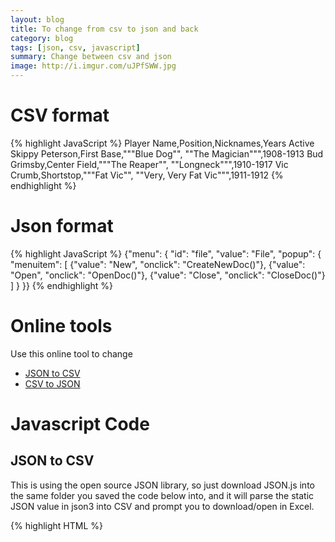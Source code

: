 ```yaml
---
layout: blog
title: To change from csv to json and back
category: blog
tags: [json, csv, javascript]
summary: Change between csv and json
image: http://i.imgur.com/uJPfSWW.jpg
---
```


# CSV format

{% highlight JavaScript %}
Player Name,Position,Nicknames,Years Active
Skippy Peterson,First Base,"""Blue Dog"", ""The Magician""",1908-1913
Bud Grimsby,Center Field,"""The Reaper"", ""Longneck""",1910-1917
Vic Crumb,Shortstop,"""Fat Vic"", ""Very, Very Fat Vic""",1911-1912
{% endhighlight %}


# Json format

{% highlight JavaScript %}
{"menu": {
  "id": "file",
  "value": "File",
  "popup": {
    "menuitem": [
      {"value": "New", "onclick": "CreateNewDoc()"},
      {"value": "Open", "onclick": "OpenDoc()"},
      {"value": "Close", "onclick": "CloseDoc()"}
    ]
  }
}}
{% endhighlight %}

# Online tools

Use this online tool to change

* [JSON to CSV](http://konklone.io/json/)
* [CSV to JSON](http://www.convertcsv.com/json-to-csv.htm)

# Javascript Code

## JSON to CSV

This is using the open source JSON library, so just download JSON.js into the same folder you saved the code below into, and it will parse the static JSON value in json3 into CSV and prompt you to download/open in Excel.

{% highlight HTML %}
<!DOCTYPE html PUBLIC "-//W3C//DTD XHTML 1.0 Transitional//EN" "http://www.w3.org/TR/xhtml1/DTD/xhtml1-transitional.dtd">
<html xmlns="http://www.w3.org/1999/xhtml">
<head>
    <title>JSON to CSV</title>
    <script src="scripts/json.js" type="text/javascript"></script>
    <script type="text/javascript">
    var json3 = { "d": "[{\"Id\":1,\"UserName\":\"Sam Smith\"},{\"Id\":2,\"UserName\":\"Fred Frankly\"},{\"Id\":1,\"UserName\":\"Zachary Zupers\"}]" }

    DownloadJSON2CSV(json3.d);

    function DownloadJSON2CSV(objArray)
    {
        var array = typeof objArray != 'object' ? JSON.parse(objArray) : objArray;

        var str = '';

        for (var i = 0; i < array.length; i++) {
            var line = '';

            for (var index in array[i]) {
                line += array[i][index] + ',';
            }

            // Here is an example where you would wrap the values in double quotes
            // for (var index in array[i]) {
            //    line += '"' + array[i][index] + '",';
            // }

            line.slice(0,line.Length-1);

            str += line + '\r\n';
        }
        window.open( "data:text/csv;charset=utf-8," + escape(str))
    }

    </script>

</head>
<body>
    <h1>This page does nothing....</h1>
</body>
</html>
{% endhighlight %}

# Node.jsのライブラリを利用

## JSON to CSV

node.jsモジュール[json2csv](https://www.npmjs.com/package/json2csv)

      json2csv -i input.json -f carModel,price,color -o out.csv

## CSV to JSON


# References

* [Stackoverflow](http://stackoverflow.com/questions/4130849/convert-json-format-to-csv-format-for-ms-excel)
* [JSON](http://www.json.org/js.html)
* [JSON Example](http://www.computerhope.com/issues/ch001356.htm)
